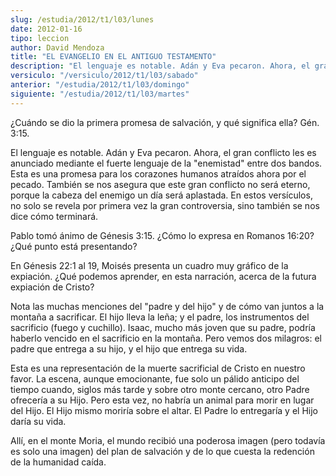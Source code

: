 ```yaml
---
slug: /estudia/2012/t1/l03/lunes
date: 2012-01-16
tipo: leccion
author: David Mendoza
title: "EL EVANGELIO EN EL ANTIGUO TESTAMENTO"
description: "El lenguaje es notable. Adán y Eva pecaron. Ahora, el gran conflicto les es  anunciado mediante el fuerte lenguaje de la “enemistad” entre dos bandos. Esta  es una promesa para los corazones humanos atraídos ahora por el pecado. También  se nos asegura que este gran conflicto ..."
versiculo: "/versiculo/2012/t1/l03/sabado"
anterior: "/estudia/2012/t1/l03/domingo"
siguiente: "/estudia/2012/t1/l03/martes"
---
```


¿Cuándo se dio la primera promesa de salvación, y qué significa ella? Gén. 3:15.

El lenguaje es notable. Adán y Eva pecaron. Ahora, el gran conflicto les es anunciado mediante el fuerte lenguaje de la "enemistad" entre dos bandos. Esta es una promesa para los corazones humanos atraídos ahora por el pecado. También se nos asegura que este gran conflicto no será eterno, porque la cabeza del enemigo un día será aplastada. En estos versículos, no solo se revela por primera vez la gran controversia, sino también se nos dice cómo terminará.

Pablo tomó ánimo de Génesis 3:15. ¿Cómo lo expresa en Romanos 16:20? ¿Qué punto está presentando?

En Génesis 22:1 al 19, Moisés presenta un cuadro muy gráfico de la expiación. ¿Qué podemos aprender, en esta narración, acerca de la futura expiación de Cristo?

Nota las muchas menciones del "padre y del hijo" y de cómo van juntos a la montaña a sacrificar. El hijo lleva la leña; y el padre, los instrumentos del sacrificio (fuego y cuchillo). Isaac, mucho más joven que su padre, podría haberlo vencido en el sacrificio en la montaña. Pero vemos dos milagros: el padre que entrega a su hijo, y el hijo que entrega su vida.

Esta es una representación de la muerte sacrificial de Cristo en nuestro favor. La escena, aunque emocionante, fue solo un pálido anticipo del tiempo cuando, siglos más tarde y sobre otro monte cercano, otro Padre ofrecería a su Hijo. Pero esta vez, no habría un animal para morir en lugar del Hijo. El Hijo mismo moriría sobre el altar. El Padre lo entregaría y el Hijo daría su vida.

Allí, en el monte Moria, el mundo recibió una poderosa imagen (pero todavía es solo una imagen) del plan de salvación y de lo que cuesta la redención de la humanidad caída.
